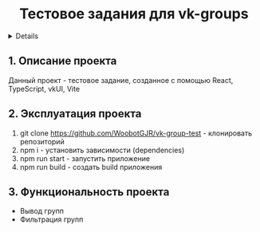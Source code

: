 <h1 align="center">Тестовое задания для vk-groups</h1>

<a name="summary">
  <details>
    <summary>Оглавление</summary>
    <ol>
      <li><a href="#project-description">Описание проекта</a></li>
      <li><a href="#project-installation">Эксплуатация проекта</a></li>
      <li><a href="#project-functionality">Функциональность проекта</a></li>
    </ol>
  </details>
</a>

<a name="project-description"><h2>1. Описание проекта</h2></a>
Данный проект - тестовое задание, созданное с помощью React, TypeScript, vkUI, Vite


<a name="project-installation"><h2>2. Эксплуатация проекта</h2></a>

1. git clone https://github.com/WoobotGJR/vk-group-test - клонировать репозиторий
2. npm i - установить зависимости (dependencies)
3. npm run start - запустить приложение
4. npm run build - создать build приложения

<a name="functionality"><h2>3. Функциональность проекта</h2></a>

- Вывод групп
- Фильтрация групп

